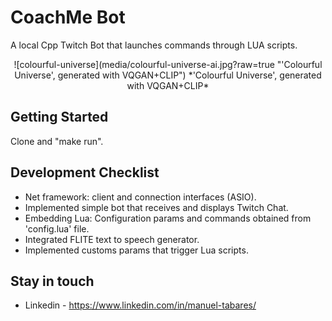 # CoachMe Bot

A local Cpp Twitch Bot that launches commands through LUA scripts.

<p align="center">
![colourful-universe](media/colourful-universe-ai.jpg?raw=true "'Colourful Universe', generated with VQGAN+CLIP")
*'Colourful Universe', generated with VQGAN+CLIP*
</p>

## Getting Started

Clone and "make run".

## Development Checklist

+ Net framework: client and connection interfaces (ASIO).
+ Implemented simple bot that receives and displays Twitch Chat.
+ Embedding Lua: Configuration params and commands obtained from 'config.lua' file.
+ Integrated FLITE text to speech generator.
+ Implemented customs params that trigger Lua scripts.

## Stay in touch

+ Linkedin - https://www.linkedin.com/in/manuel-tabares/

